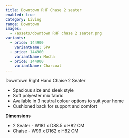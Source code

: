 ```yaml
---
title: Downtown RHF Chase 2 seater
enabled: true
Category: Living
range: Downtown
images:
  - /assets/downtown RHF chase 2 seater.png
variants:
  - price: 144900
    variantName: SPA
  - price: 144900
    variantName: Mocha
  - price: 144900
    variantName: Charcoal
---
```

Downtown Right Hand Chaise 2 Seater

* Spacious size and sleek style
* Soft polyester mix fabric
* Available in 3 neutral colour options to suit your home
* Cushioned back for support and comfort

**Dimensions**
* 2 Seater - W181 x D88.5 x H82 CM
* Chaise - W99 x D162 x H82 CM